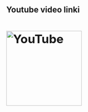 
<body>
    <h2>Youtube video linki <a href="https://www.youtube.com/watch?v=YSlWJUArt9Q"><h2>
  <a href="https://www.youtube.com/watch?v=YSlWJUArt9Q">
    <img src="https://www.youtube.com/img/desktop/yt_1200.png" alt="YouTube" width="200">
  </a>
</body>

